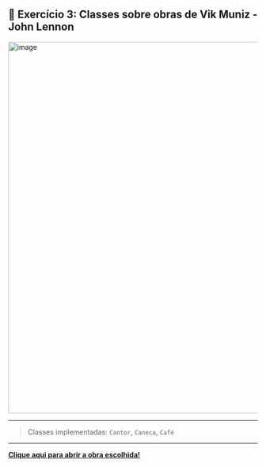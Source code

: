 ## 🎨 Exercício 3: Classes sobre obras de Vik Muniz - John Lennon

<img width="1593" height="751" alt="image" src="https://github.com/user-attachments/assets/be5163d4-c4c2-44d4-afce-3c901f7c460c" />

---

> Classes implementadas: `Cantor`, `Caneca`, `Café`

---


**[Clique aqui para abrir a obra escolhida!](https://www.culturagenial.com/vik-muniz-obras/)**
